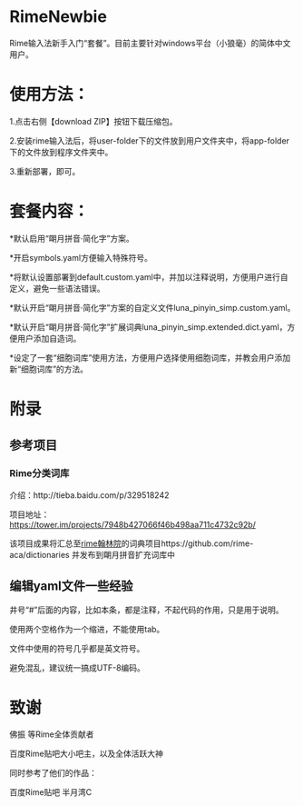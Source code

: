RimeNewbie
==========

Rime输入法新手入门“套餐”。目前主要针对windows平台（小狼毫）的简体中文用户。


<h1>使用方法：</h1>

1.点击右侧【download ZIP】按钮下载压缩包。

2.安装rime输入法后，将user-folder下的文件放到用户文件夹中，将app-folder下的文件放到程序文件夹中。

3.重新部署，即可。


<h1>套餐内容：</h1>

*默认启用“朙月拼音·简化字”方案。

*开启symbols.yaml方便输入特殊符号。

*将默认设置部署到default.custom.yaml中，并加以注释说明，方便用户进行自定义，避免一些语法错误。

*默认开启“朙月拼音·简化字”方案的自定义文件luna_pinyin_simp.custom.yaml。

*默认开启“朙月拼音·简化字”扩展词典luna_pinyin_simp.extended.dict.yaml，方便用户添加自造词。

*设定了一套“细胞词库”使用方法，方便用户选择使用细胞词库，并教会用户添加新“细胞词库”的方法。




<h1>附录</h1>
<h2>参考项目</h2>
<h3>Rime分类词库</h3>
介绍：http://tieba.baidu.com/p/329518242

项目地址：https://tower.im/projects/7948b427066f46b498aa711c4732c92b/

该项目成果将汇总至<a href=https://github.com/rime-aca>rime翰林院</a>的词典项目https://github.com/rime-aca/dictionaries
并发布到朙月拼音扩充词库中


<h2>编辑yaml文件一些经验</h2>
井号“#”后面的内容，比如本条，都是注释，不起代码的作用，只是用于说明。

使用两个空格作为一个缩进，不能使用tab。

文件中使用的符号几乎都是英文符号。

避免混乱，建议统一搞成UTF-8编码。


<h1>致谢</h1>

佛振 等Rime全体贡献者

百度Rime贴吧大小吧主，以及全体活跃大神

同时参考了他们的作品：

百度Rime贴吧 半月湾C

